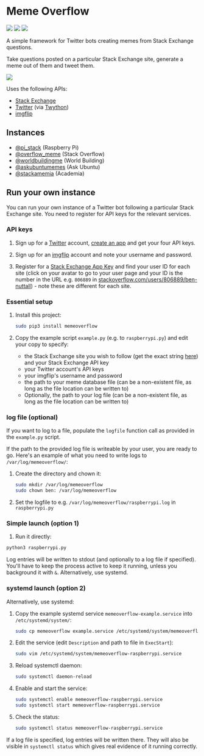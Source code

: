 # Meme Overflow

[![](https://badge.fury.io/py/memeoverflow.svg)](https://badge.fury.io/py/memeoverflow)
[![](https://api.travis-ci.org/bennuttall/meme-overflow.svg?branch=master)](https://travis-ci.org/bennuttall/meme-overflow)
[![](https://img.shields.io/codecov/c/github/bennuttall/meme-overflow/master.svg?maxAge=2592000)](https://codecov.io/github/bennuttall/meme-overflow)

A simple framework for Twitter bots creating memes from Stack Exchange
questions.

Take questions posted on a particular Stack Exchange site, generate a meme out
of them and tweet them.

![](fry.jpg)

Uses the following APIs:

- [Stack Exchange](https://api.stackexchange.com/)
- [Twitter](https://developer.twitter.com/en/docs/api-reference-index) (via
[Twython](https://twython.readthedocs.io/en/latest/))
- [imgflip](https://api.imgflip.com/)

## Instances

- [@pi_stack](https://twitter.com/pi_stack) (Raspberry Pi)
- [@overflow_meme](https://twitter.com/overflow_meme) (Stack Overflow)
- [@worldbuildingme](https://twitter.com/worldbuildingme) (World Building)
- [@askubuntumemes](https://twitter.com/askubuntumemes) (Ask Ubuntu)
- [@stackamemia](https://twitter.com/stackamemia) (Academia)

## Run your own instance

You can run your own instance of a Twitter bot following a particular Stack
Exchange site. You need to register for API keys for the relevant services.

### API keys

1. Sign up for a [Twitter](https://twitter.com/) account, [create an
app](https://developer.twitter.com/en/apps) and get your four API keys.

1. Sign up for an [imgflip](https://imgflip.com/) account and note your username
and password.

1. Register for a [Stack Exchange App Key](https://stackapps.com/apps/oauth/register)
and find your user ID for each site (click on your avatar to go to your user
page and your ID is the number in the URL e.g. `806889` in
[stackoverflow.com/users/806889/ben-nuttall](https://stackoverflow.com/users/806889/ben-nuttall)) -
note these are different for each site.

### Essential setup

1. Install this project:

    ```bash
    sudo pip3 install memeoverflow
    ```

1. Copy the example script `example.py` (e.g. to `raspberrypi.py`) and edit your
copy to specify:

    - the Stack Exchange site you wish to follow (get the exact string
    [here](https://api.stackexchange.com/docs/questions)) and your Stack
    Exchange API key
    - your Twitter account's API keys
    - your imgflip's username and password
    - the path to your meme database file (can be a non-existent file, as long as
    the file location can be written to)
    - Optionally, the path to your log file (can be a non-existent file, as long
    as the file location can be written to)

### log file (optional)

If you want to log to a file, populate the `logfile` function call as provided
in the `example.py` script.

If the path to the provided log file is writeable by your user, you are ready to
go. Here's an example of what you need to write logs to
`/var/log/memeoverflow/`:

1. Create the directory and chown it:

    ```bash
    sudo mkdir /var/log/memeoverflow
    sudo chown ben: /var/log/memeoverflow
    ```

1. Set the logfile to e.g. `/var/log/memeoverflow/raspberrypi.log` in
`raspberrypi.py`

### Simple launch (option 1)

1. Run it directly:

```bash
python3 raspberrypi.py
```

Log entries will be written to stdout (and optionally to a log file if
specified). You'll have to keep the process active to keep it running, unless
you background it with `&`. Alternatively, use systemd.

### systemd launch (option 2)

Alternatively, use systemd:

1. Copy the example systemd service `memeoverflow-example.service` into `/etc/systemd/system/`:

    ```bash
    sudo cp memeoverflow example.service /etc/systemd/system/memeoverflow-raspberrypi.service
    ```

1. Edit the service (edit `Description` and path to file in `ExecStart`):

    ```bash
    sudo vim /etc/systemd/system/memeoverflow-raspberrypi.service
    ```

1. Reload systemctl daemon:

    ```bash
    sudo systemctl daemon-reload
    ```

1. Enable and start the service:

    ```bash
    sudo systemctl enable memeoverflow-raspberrypi.service
    sudo systemctl start memeoverflow-raspberrypi.service
    ```

1. Check the status:

    ```bash
    sudo systemctl status memeoverflow-raspberrypi.service
    ```

If a log file is specified, log entries will be written there. They will also be
visible in `systemctl status` which gives real evidence of it running correctly.
